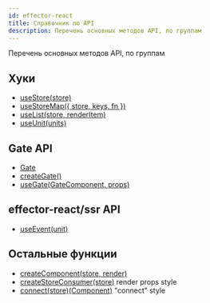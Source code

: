 ```yaml
---
id: effector-react
title: Справочник по API
description: Перечень основных методов API, по группам
---
```


Перечень основных методов API, по группам

## Хуки

- [useStore(store)](docs/ru/api/effector-react/useStore.md)
- [useStoreMap({ store, keys, fn })](docs/ru/api/effector-react/useStoreMap.md)
- [useList(store, renderItem)](docs/ru/api/effector-react/useList.md)
- [useUnit(units)](docs/ru/api/effector-react/useUnit.md)

## Gate API

- [Gate](Gate.md)
- [createGate()](./createGate.md)
- [useGate(GateComponent, props)](./useGate.md)

## effector-react/ssr API

- [useEvent(unit)](docs/ru/api/effector-react/useEvent.md)

## Остальные функции

- [createComponent(store, render)](./createComponent.md)
- [createStoreConsumer(store)](./createStoreConsumer.md) render props style
- [connect(store)(Component)](./connect.md) "connect" style
